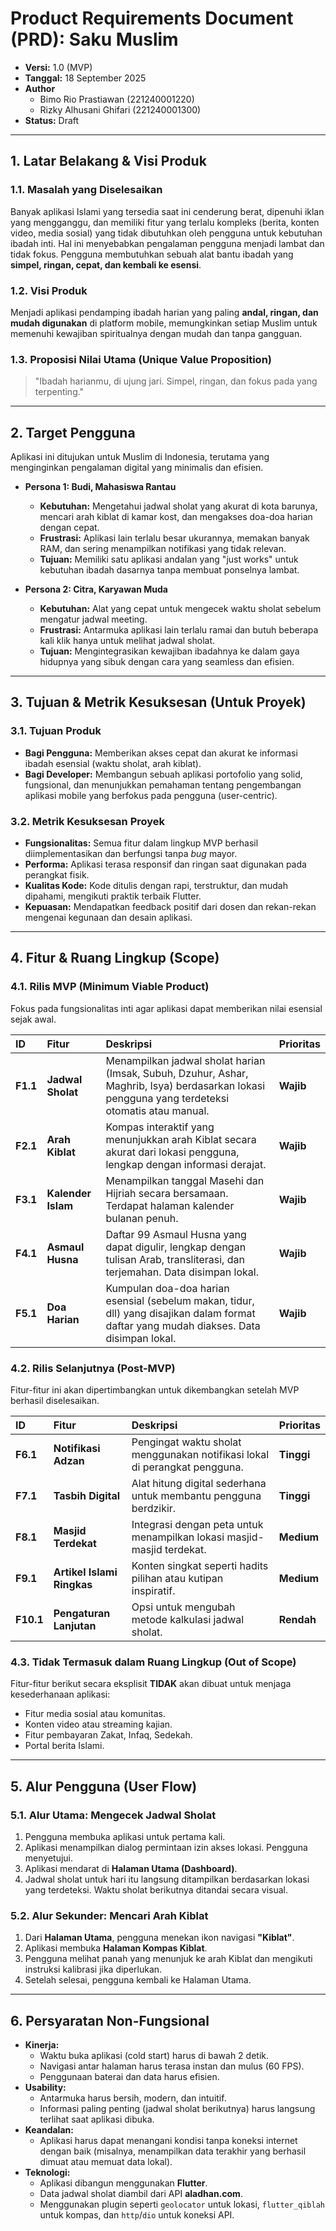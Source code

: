# Product Requirements Document (PRD): Saku Muslim

- **Versi:** 1.0 (MVP)
- **Tanggal:** 18 September 2025
- **Author**
  - Bimo Rio Prastiawan (221240001220)
  - Rizky Alhusani Ghifari (221240001300)
- **Status:** Draft

---

## 1. Latar Belakang & Visi Produk

### 1.1. Masalah yang Diselesaikan

Banyak aplikasi Islami yang tersedia saat ini cenderung berat, dipenuhi iklan yang mengganggu, dan memiliki fitur yang terlalu kompleks (berita, konten video, media sosial) yang tidak dibutuhkan oleh pengguna untuk kebutuhan ibadah inti. Hal ini menyebabkan pengalaman pengguna menjadi lambat dan tidak fokus. Pengguna membutuhkan sebuah alat bantu ibadah yang **simpel, ringan, cepat, dan kembali ke esensi**.

### 1.2. Visi Produk

Menjadi aplikasi pendamping ibadah harian yang paling **andal, ringan, dan mudah digunakan** di platform mobile, memungkinkan setiap Muslim untuk memenuhi kewajiban spiritualnya dengan mudah dan tanpa gangguan.

### 1.3. Proposisi Nilai Utama (Unique Value Proposition)

> "Ibadah harianmu, di ujung jari. Simpel, ringan, dan fokus pada yang terpenting."

---

## 2. Target Pengguna

Aplikasi ini ditujukan untuk Muslim di Indonesia, terutama yang menginginkan pengalaman digital yang minimalis dan efisien.

- **Persona 1: Budi, Mahasiswa Rantau**

  - **Kebutuhan:** Mengetahui jadwal sholat yang akurat di kota barunya, mencari arah kiblat di kamar kost, dan mengakses doa-doa harian dengan cepat.
  - **Frustrasi:** Aplikasi lain terlalu besar ukurannya, memakan banyak RAM, dan sering menampilkan notifikasi yang tidak relevan.
  - **Tujuan:** Memiliki satu aplikasi andalan yang "just works" untuk kebutuhan ibadah dasarnya tanpa membuat ponselnya lambat.

- **Persona 2: Citra, Karyawan Muda**
  - **Kebutuhan:** Alat yang cepat untuk mengecek waktu sholat sebelum mengatur jadwal meeting.
  - **Frustrasi:** Antarmuka aplikasi lain terlalu ramai dan butuh beberapa kali klik hanya untuk melihat jadwal sholat.
  - **Tujuan:** Mengintegrasikan kewajiban ibadahnya ke dalam gaya hidupnya yang sibuk dengan cara yang seamless dan efisien.

---

## 3. Tujuan & Metrik Kesuksesan (Untuk Proyek)

### 3.1. Tujuan Produk

- **Bagi Pengguna:** Memberikan akses cepat dan akurat ke informasi ibadah esensial (waktu sholat, arah kiblat).
- **Bagi Developer:** Membangun sebuah aplikasi portofolio yang solid, fungsional, dan menunjukkan pemahaman tentang pengembangan aplikasi mobile yang berfokus pada pengguna (user-centric).

### 3.2. Metrik Kesuksesan Proyek

- **Fungsionalitas:** Semua fitur dalam lingkup MVP berhasil diimplementasikan dan berfungsi tanpa _bug_ mayor.
- **Performa:** Aplikasi terasa responsif dan ringan saat digunakan pada perangkat fisik.
- **Kualitas Kode:** Kode ditulis dengan rapi, terstruktur, dan mudah dipahami, mengikuti praktik terbaik Flutter.
- **Kepuasan:** Mendapatkan feedback positif dari dosen dan rekan-rekan mengenai kegunaan dan desain aplikasi.

---

## 4. Fitur & Ruang Lingkup (Scope)

### 4.1. Rilis MVP (Minimum Viable Product)

Fokus pada fungsionalitas inti agar aplikasi dapat memberikan nilai esensial sejak awal.

| ID       | Fitur              | Deskripsi                                                                                                                                       | Prioritas |
| :------- | :----------------- | :---------------------------------------------------------------------------------------------------------------------------------------------- | :-------- |
| **F1.1** | **Jadwal Sholat**  | Menampilkan jadwal sholat harian (Imsak, Subuh, Dzuhur, Ashar, Maghrib, Isya) berdasarkan lokasi pengguna yang terdeteksi otomatis atau manual. | **Wajib** |
| **F2.1** | **Arah Kiblat**    | Kompas interaktif yang menunjukkan arah Kiblat secara akurat dari lokasi pengguna, lengkap dengan informasi derajat.                            | **Wajib** |
| **F3.1** | **Kalender Islam** | Menampilkan tanggal Masehi dan Hijriah secara bersamaan. Terdapat halaman kalender bulanan penuh.                                               | **Wajib** |
| **F4.1** | **Asmaul Husna**   | Daftar 99 Asmaul Husna yang dapat digulir, lengkap dengan tulisan Arab, transliterasi, dan terjemahan. Data disimpan lokal.                     | **Wajib** |
| **F5.1** | **Doa Harian**     | Kumpulan doa-doa harian esensial (sebelum makan, tidur, dll) yang disajikan dalam format daftar yang mudah diakses. Data disimpan lokal.        | **Wajib** |

### 4.2. Rilis Selanjutnya (Post-MVP)

Fitur-fitur ini akan dipertimbangkan untuk dikembangkan setelah MVP berhasil diselesaikan.

| ID        | Fitur                      | Deskripsi                                                                  | Prioritas  |
| :-------- | :------------------------- | :------------------------------------------------------------------------- | :--------- |
| **F6.1**  | **Notifikasi Adzan**       | Pengingat waktu sholat menggunakan notifikasi lokal di perangkat pengguna. | **Tinggi** |
| **F7.1**  | **Tasbih Digital**         | Alat hitung digital sederhana untuk membantu pengguna berdzikir.           | **Tinggi** |
| **F8.1**  | **Masjid Terdekat**        | Integrasi dengan peta untuk menampilkan lokasi masjid-masjid terdekat.     | **Medium** |
| **F9.1**  | **Artikel Islami Ringkas** | Konten singkat seperti hadits pilihan atau kutipan inspiratif.             | **Medium** |
| **F10.1** | **Pengaturan Lanjutan**    | Opsi untuk mengubah metode kalkulasi jadwal sholat.                        | **Rendah** |

### 4.3. Tidak Termasuk dalam Ruang Lingkup (Out of Scope)

Fitur-fitur berikut secara eksplisit **TIDAK** akan dibuat untuk menjaga kesederhanaan aplikasi:

- Fitur media sosial atau komunitas.
- Konten video atau streaming kajian.
- Fitur pembayaran Zakat, Infaq, Sedekah.
- Portal berita Islami.

---

## 5. Alur Pengguna (User Flow)

### 5.1. Alur Utama: Mengecek Jadwal Sholat

1.  Pengguna membuka aplikasi untuk pertama kali.
2.  Aplikasi menampilkan dialog permintaan izin akses lokasi. Pengguna menyetujui.
3.  Aplikasi mendarat di **Halaman Utama (Dashboard)**.
4.  Jadwal sholat untuk hari itu langsung ditampilkan berdasarkan lokasi yang terdeteksi. Waktu sholat berikutnya ditandai secara visual.

### 5.2. Alur Sekunder: Mencari Arah Kiblat

1.  Dari **Halaman Utama**, pengguna menekan ikon navigasi **"Kiblat"**.
2.  Aplikasi membuka **Halaman Kompas Kiblat**.
3.  Pengguna melihat panah yang menunjuk ke arah Kiblat dan mengikuti instruksi kalibrasi jika diperlukan.
4.  Setelah selesai, pengguna kembali ke Halaman Utama.

---

## 6. Persyaratan Non-Fungsional

- **Kinerja:**
  - Waktu buka aplikasi (cold start) harus di bawah 2 detik.
  - Navigasi antar halaman harus terasa instan dan mulus (60 FPS).
  - Penggunaan baterai dan data harus efisien.
- **Usability:**
  - Antarmuka harus bersih, modern, dan intuitif.
  - Informasi paling penting (jadwal sholat berikutnya) harus langsung terlihat saat aplikasi dibuka.
- **Keandalan:**
  - Aplikasi harus dapat menangani kondisi tanpa koneksi internet dengan baik (misalnya, menampilkan data terakhir yang berhasil dimuat atau memuat data lokal).
- **Teknologi:**
  - Aplikasi dibangun menggunakan **Flutter**.
  - Data jadwal sholat diambil dari API **aladhan.com**.
  - Menggunakan plugin seperti `geolocator` untuk lokasi, `flutter_qiblah` untuk kompas, dan `http`/`dio` untuk koneksi API.
